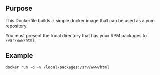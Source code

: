 ## Purpose

This Dockerfile builds a simple docker image that can be used as a yum repository.

You must present the local directory that has your RPM packages to `/var/www/html`

## Example

`docker run -d -v /local/packages:/srv/www/html`
